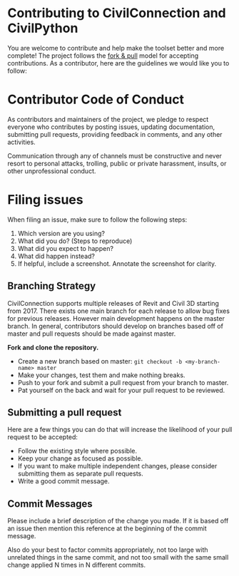 # Contributing to CivilConnection and CivilPython

You are welcome to contribute and help make the toolset better and more complete! 
The project follows the [fork & pull](https://help.github.com/articles/using-pull-requests/#fork--pull) model for accepting contributions.
As a contributor, here are the guidelines we would like you to follow:

# Contributor Code of Conduct

As contributors and maintainers of the project, we pledge to respect everyone who contributes by posting issues, updating documentation, submitting pull requests, providing feedback in comments, and any other activities.

Communication through any of channels must be constructive and never resort to personal attacks, trolling, public or private harassment, insults, or other unprofessional conduct.


# Filing issues

When filing an issue, make sure to follow the following steps:

1. Which version are you using?
2. What did you do? (Steps to reproduce)
3. What did you expect to happen?
4. What did happen instead?
5. If helpful, include a screenshot. Annotate the screenshot for clarity.

## Branching Strategy 

CivilConnection supports multiple releases of Revit and Civil 3D starting from 2017. There exists one main branch for each release to allow bug fixes for previous releases. However main development happens on the master branch.
In general, contributors should develop on branches based off of master and pull requests should be made against master. 

**Fork and clone the repository.**
* Create a new branch based on master: 
    `git checkout -b <my-branch-name> master`
* Make your changes, test them and make nothing breaks.
* Push to your fork and submit a pull request from your branch to master.
* Pat yourself on the back and wait for your pull request to be reviewed.

## Submitting a pull request


Here are a few things you can do that will increase the likelihood of your pull request to be accepted:

* Follow the existing style where possible.
* Keep your change as focused as possible. 
* If you want to make multiple independent changes, please consider submitting them as separate pull requests.
* Write a good commit message.

## Commit Messages

Please include a brief description of the change you made.  If it is based off an issue then mention this reference at the beginning of the commit message.

Also do your best to factor commits appropriately, not too large with unrelated things in the same commit, and not too small with the same small change applied N times in N different commits.


